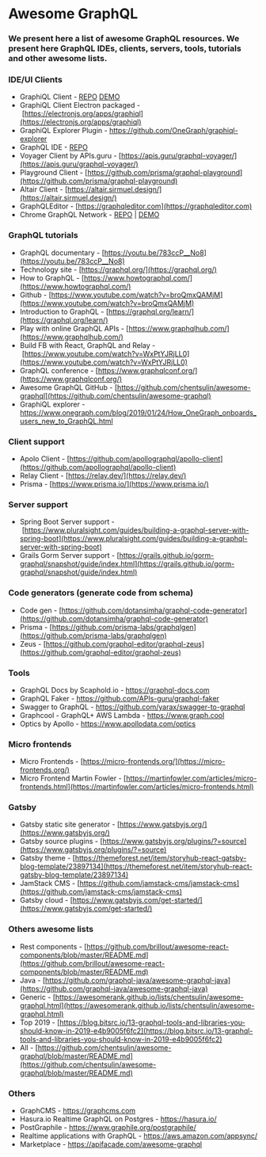 # Awesome GraphQL

### We present here a list of awesome GraphQL resources. We present here GraphQL IDEs, clients, servers, tools, tutorials and other awesome lists.

### IDE/UI Clients

- GraphiQL Client - [REPO](https://github.com/graphql/graphiql) [DEMO](https://github.com/graphql/graphiql)
- GraphiQL Client Electron packaged - [https://electronjs.org/apps/graphiql](https://electronjs.org/apps/graphiql)
- GraphiQL Explorer Plugin - https://github.com/OneGraph/graphiql-explorer
- GraphQL IDE - [REPO](https://github.com/redound/graphql-ide)
- Voyager Client by APIs.guru - [https://apis.guru/graphql-voyager/](https://apis.guru/graphql-voyager/)
- Playground Client - [https://github.com/prisma/graphql-playground](https://github.com/prisma/graphql-playground)
- Altair Client - [https://altair.sirmuel.design/](https://altair.sirmuel.design/)
- GraphQLEditor - [https://graphqleditor.com](https://graphqleditor.com)
- Chrome GraphQL Network - [REPO](https://github.com/Ghirro/graphql-network) | [DEMO](https://chrome.google.com/webstore/detail/graphql-network/igbmhmnkobkjalekgiehijefpkdemocm)

### GraphQL tutorials

- GraphQL documentary - [https://youtu.be/783ccP__No8](https://youtu.be/783ccP__No8)
- Technology site - [https://graphql.org/](https://graphql.org/)
- How to GraphQL - [https://www.howtographql.com/](https://www.howtographql.com/)
- Github - [https://www.youtube.com/watch?v=broQmxQAMjM](https://www.youtube.com/watch?v=broQmxQAMjM)
- Introduction to GraphQL - [https://graphql.org/learn/](https://graphql.org/learn/)
- Play with online GraphQL APIs - [https://www.graphqlhub.com/](https://www.graphqlhub.com/)
- Build FB with React, GraphQL and Relay - [https://www.youtube.com/watch?v=WxPtYJRjLL0](https://www.youtube.com/watch?v=WxPtYJRjLL0)
- GraphQL conference - [https://www.graphqlconf.org/](https://www.graphqlconf.org/)
- Awesome GraphQL GitHub - [https://github.com/chentsulin/awesome-graphql](https://github.com/chentsulin/awesome-graphql)
- GraphiQL explorer - https://www.onegraph.com/blog/2019/01/24/How_OneGraph_onboards_users_new_to_GraphQL.html

### Client support

- Apolo Client - [https://github.com/apollographql/apollo-client](https://github.com/apollographql/apollo-client)
- Relay Client - [https://relay.dev/](https://relay.dev/)
- Prisma - [https://www.prisma.io/](https://www.prisma.io/)

### Server support

- Spring Boot Server support - [https://www.pluralsight.com/guides/building-a-graphql-server-with-spring-boot](https://www.pluralsight.com/guides/building-a-graphql-server-with-spring-boot)
- Grails Gorm Server support - [https://grails.github.io/gorm-graphql/snapshot/guide/index.html](https://grails.github.io/gorm-graphql/snapshot/guide/index.html)

### Code generators (generate code from schema)

- Code gen - [https://github.com/dotansimha/graphql-code-generator](https://github.com/dotansimha/graphql-code-generator)
- Prisma - [https://github.com/prisma-labs/graphqlgen](https://github.com/prisma-labs/graphqlgen)
- Zeus - [https://github.com/graphql-editor/graphql-zeus](https://github.com/graphql-editor/graphql-zeus)

### Tools
- GraphQL Docs by Scaphold.io - https://graphql-docs.com
- GraphQL Faker - https://github.com/APIs-guru/graphql-faker
- Swagger to GraphQL - https://github.com/yarax/swagger-to-graphql
- Graphcool - GraphQL+ AWS Lambda - https://www.graph.cool 
- Optics by Apollo - https://www.apollodata.com/optics 

### Micro frontends

- Micro Frontends - [https://micro-frontends.org/](https://micro-frontends.org/)
- Micro Frontend Martin Fowler - [https://martinfowler.com/articles/micro-frontends.html](https://martinfowler.com/articles/micro-frontends.html)

### Gatsby

- Gatsby static site generator - [https://www.gatsbyjs.org/](https://www.gatsbyjs.org/)
- Gatsby source plugins - [https://www.gatsbyjs.org/plugins/?=source](https://www.gatsbyjs.org/plugins/?=source)
- Gatsby theme - [https://themeforest.net/item/storyhub-react-gatsby-blog-template/23897134](https://themeforest.net/item/storyhub-react-gatsby-blog-template/23897134)
- JamStack CMS - [https://github.com/jamstack-cms/jamstack-cms](https://github.com/jamstack-cms/jamstack-cms)
- Gatsby cloud - [https://www.gatsbyjs.com/get-started/](https://www.gatsbyjs.com/get-started/)

### Others awesome lists

- Rest components - [https://github.com/brillout/awesome-react-components/blob/master/README.md](https://github.com/brillout/awesome-react-components/blob/master/README.md)
- Java - [https://github.com/graphql-java/awesome-graphql-java](https://github.com/graphql-java/awesome-graphql-java)
- Generic - [https://awesomerank.github.io/lists/chentsulin/awesome-graphql.html](https://awesomerank.github.io/lists/chentsulin/awesome-graphql.html)
- Top 2019 - [https://blog.bitsrc.io/13-graphql-tools-and-libraries-you-should-know-in-2019-e4b9005f6fc2](https://blog.bitsrc.io/13-graphql-tools-and-libraries-you-should-know-in-2019-e4b9005f6fc2)
- All - [https://github.com/chentsulin/awesome-graphql/blob/master/README.md](https://github.com/chentsulin/awesome-graphql/blob/master/README.md)

### Others

- GraphCMS - https://graphcms.com
- Hasura.io Realtime GraphQL on Postgres - https://hasura.io/
- PostGraphile - https://www.graphile.org/postgraphile/
- Realtime applications with GraphQL - https://aws.amazon.com/appsync/
- Marketplace - https://apifacade.com/awesome-graphql
